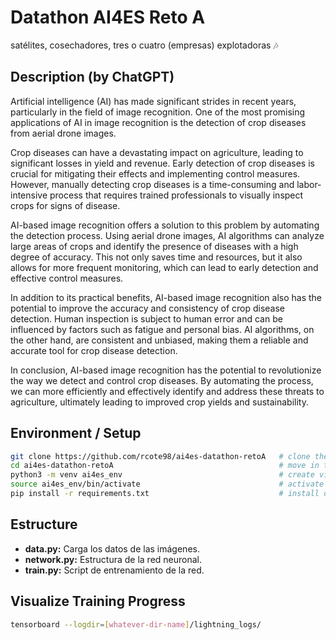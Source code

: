 # Datathon AI4ES Reto A

satélites, cosechadores, tres o cuatro (empresas) explotadoras 🎶 

## Description (by ChatGPT)

Artificial intelligence (AI) has made significant strides in recent years, particularly in the field of image recognition. One of the most promising applications of AI in image recognition is the detection of crop diseases from aerial drone images.

Crop diseases can have a devastating impact on agriculture, leading to significant losses in yield and revenue. Early detection of crop diseases is crucial for mitigating their effects and implementing control measures. However, manually detecting crop diseases is a time-consuming and labor-intensive process that requires trained professionals to visually inspect crops for signs of disease.

AI-based image recognition offers a solution to this problem by automating the detection process. Using aerial drone images, AI algorithms can analyze large areas of crops and identify the presence of diseases with a high degree of accuracy. This not only saves time and resources, but it also allows for more frequent monitoring, which can lead to early detection and effective control measures.

In addition to its practical benefits, AI-based image recognition also has the potential to improve the accuracy and consistency of crop disease detection. Human inspection is subject to human error and can be influenced by factors such as fatigue and personal bias. AI algorithms, on the other hand, are consistent and unbiased, making them a reliable and accurate tool for crop disease detection.

In conclusion, AI-based image recognition has the potential to revolutionize the way we detect and control crop diseases. By automating the process, we can more efficiently and effectively identify and address these threats to agriculture, ultimately leading to improved crop yields and sustainability.

## Environment / Setup

```bash
git clone https://github.com/rcote98/ai4es-datathon-retoA   # clone the repo
cd ai4es-datathon-retoA                                     # move in the folder
python3 -m venv ai4es_env                                   # create virtualenv
source ai4es_env/bin/activate                               # activate it
pip install -r requirements.txt                             # install dependencies
```

## Estructure

- **data.py:** Carga los datos de las imágenes.
- **network.py:** Estructura de la red neuronal.
- **train.py:** Script de entrenamiento de la red.

## Visualize Training Progress
```bash
tensorboard --logdir=[whatever-dir-name]/lightning_logs/
```
